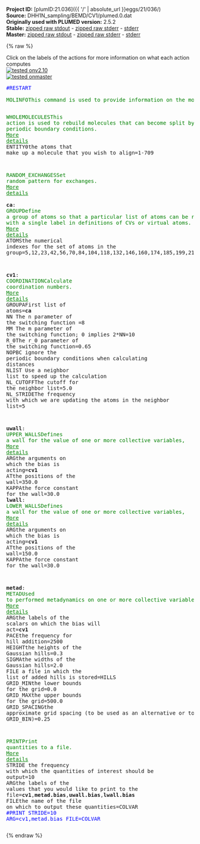 **Project ID:** [plumID:21.036]({{ '/' | absolute_url }}eggs/21/036/)  
**Source:** DHH1N_sampling/BEMD/CV1/plumed.0.dat  
**Originally used with PLUMED version:** 2.5.2  
**Stable:** [zipped raw stdout](plumed.0.dat.plumed.stdout.txt.zip) - [zipped raw stderr](plumed.0.dat.plumed.stderr.txt.zip) - [stderr](plumed.0.dat.plumed.stderr)  
**Master:** [zipped raw stdout](plumed.0.dat.plumed_master.stdout.txt.zip) - [zipped raw stderr](plumed.0.dat.plumed_master.stderr.txt.zip) - [stderr](plumed.0.dat.plumed_master.stderr)  

{% raw %}
<div class="plumedpreheader">
<div class="headerInfo" id="value_details_data/DHH1N_sampling/BEMD/CV1/plumed.0.dat"> Click on the labels of the actions for more information on what each action computes </div>
<div class="containerBadge">
<div class="headerBadge"><a href="plumed.0.dat.plumed.stderr"><img src="https://img.shields.io/badge/v2.10-passing-green.svg" alt="tested onv2.10" /></a></div>
<div class="headerBadge"><a href="plumed.0.dat.plumed_master.stderr"><img src="https://img.shields.io/badge/master-passing-green.svg" alt="tested onmaster" /></a></div>
</div>
</div>
<pre class="plumedlisting">
<span style="color:blue" class="comment">#RESTART</span>
<br/><span class="plumedtooltip" style="color:green">MOLINFO<span class="right">This command is used to provide information on the molecules that are present in your system. <a href="https://www.plumed.org/doc-master/user-doc/html/MOLINFO" style="color:green">More details</a><i></i></span></span> <span class="plumedtooltip">STRUCTURE<span class="right">a file in pdb format containing a reference structure<i></i></span></span>=Protein.pdb <span class="plumedtooltip">MOLTYPE<span class="right"> what kind of molecule is contained in the pdb file - usually not needed since protein/RNA/DNA are compatible<i></i></span></span>=protein

<span style="display:none;" id="data/DHH1N_sampling/BEMD/CV1/plumed.0.dat">The MOLINFO action with label <b></b> calculates something</span><span class="plumedtooltip" style="color:green">WHOLEMOLECULES<span class="right">This action is used to rebuild molecules that can become split by the periodic boundary conditions. <a href="https://www.plumed.org/doc-master/user-doc/html/WHOLEMOLECULES" style="color:green">More details</a><i></i></span></span> <span class="plumedtooltip">ENTITY0<span class="right">the atoms that make up a molecule that you wish to align<i></i></span></span>=1-709

<span class="plumedtooltip" style="color:green">RANDOM_EXCHANGES<span class="right">Set random pattern for exchanges. <a href="https://www.plumed.org/doc-master/user-doc/html/RANDOM_EXCHANGES" style="color:green">More details</a><i></i></span></span>
<br/><b name="data/DHH1N_sampling/BEMD/CV1/plumed.0.datca" onclick='showPath("data/DHH1N_sampling/BEMD/CV1/plumed.0.dat","data/DHH1N_sampling/BEMD/CV1/plumed.0.datca","data/DHH1N_sampling/BEMD/CV1/plumed.0.datca","brown")'>ca</b>: <span class="plumedtooltip" style="color:green">GROUP<span class="right">Define a group of atoms so that a particular list of atoms can be referenced with a single label in definitions of CVs or virtual atoms. <a href="https://www.plumed.org/doc-master/user-doc/html/GROUP" style="color:green">More details</a><i></i></span></span> <span class="plumedtooltip">ATOMS<span class="right">the numerical indexes for the set of atoms in the group<i></i></span></span>=5,12,23,42,56,70,84,104,118,132,146,160,174,185,199,213,225,244,256,280,292,316,338,352,362,381,395,416,428,450,472,484,498,524,536,553,567,579,591,607,626,640,654,676,683,697
    
<span style="display:none;" id="data/DHH1N_sampling/BEMD/CV1/plumed.0.datca">The GROUP action with label <b>ca</b> calculates something</span><b name="data/DHH1N_sampling/BEMD/CV1/plumed.0.datcv1" onclick='showPath("data/DHH1N_sampling/BEMD/CV1/plumed.0.dat","data/DHH1N_sampling/BEMD/CV1/plumed.0.datcv1","data/DHH1N_sampling/BEMD/CV1/plumed.0.datcv1","brown")'>cv1</b>: <span class="plumedtooltip" style="color:green">COORDINATION<span class="right">Calculate coordination numbers. <a href="https://www.plumed.org/doc-master/user-doc/html/COORDINATION" style="color:green">More details</a><i></i></span></span> <span class="plumedtooltip">GROUPA<span class="right">First list of atoms<i></i></span></span>=<b name="data/DHH1N_sampling/BEMD/CV1/plumed.0.datca">ca</b> <span class="plumedtooltip">NN<span class="right"> The n parameter of the switching function <i></i></span></span>=8 <span class="plumedtooltip">MM<span class="right"> The m parameter of the switching function; 0 implies 2*NN<i></i></span></span>=10 <span class="plumedtooltip">R_0<span class="right">The r_0 parameter of the switching function<i></i></span></span>=0.65 <span class="plumedtooltip">NOPBC<span class="right"> ignore the periodic boundary conditions when calculating distances<i></i></span></span> <span class="plumedtooltip">NLIST<span class="right"> Use a neighbor list to speed up the calculation<i></i></span></span> <span class="plumedtooltip">NL_CUTOFF<span class="right">The cutoff for the neighbor list<i></i></span></span>=5.0 <span class="plumedtooltip">NL_STRIDE<span class="right">The frequency with which we are updating the atoms in the neighbor list<i></i></span></span>=5

<span style="display:none;" id="data/DHH1N_sampling/BEMD/CV1/plumed.0.datcv1">The COORDINATION action with label <b>cv1</b> calculates the following quantities:<table  align="center" frame="void" width="95%" cellpadding="5%"><tr><td width="5%"><b> Quantity </b>  </td><td><b> Description </b> </td></tr><tr><td width="5%">cv1.value</td><td>the value of the coordination</td></tr></table></span><b name="data/DHH1N_sampling/BEMD/CV1/plumed.0.datuwall" onclick='showPath("data/DHH1N_sampling/BEMD/CV1/plumed.0.dat","data/DHH1N_sampling/BEMD/CV1/plumed.0.datuwall","data/DHH1N_sampling/BEMD/CV1/plumed.0.datuwall","brown")'>uwall</b>: <span class="plumedtooltip" style="color:green">UPPER_WALLS<span class="right">Defines a wall for the value of one or more collective variables, <a href="https://www.plumed.org/doc-master/user-doc/html/UPPER_WALLS" style="color:green">More details</a><i></i></span></span> <span class="plumedtooltip">ARG<span class="right">the arguments on which the bias is acting<i></i></span></span>=<b name="data/DHH1N_sampling/BEMD/CV1/plumed.0.datcv1">cv1</b> <span class="plumedtooltip">AT<span class="right">the positions of the wall<i></i></span></span>=350.0 <span class="plumedtooltip">KAPPA<span class="right">the force constant for the wall<i></i></span></span>=30.0
<span style="display:none;" id="data/DHH1N_sampling/BEMD/CV1/plumed.0.datuwall">The UPPER_WALLS action with label <b>uwall</b> calculates the following quantities:<table  align="center" frame="void" width="95%" cellpadding="5%"><tr><td width="5%"><b> Quantity </b>  </td><td><b> Description </b> </td></tr><tr><td width="5%">uwall.bias</td><td>the instantaneous value of the bias potential</td></tr><tr><td width="5%">uwall.force2</td><td>the instantaneous value of the squared force due to this bias potential</td></tr></table></span><b name="data/DHH1N_sampling/BEMD/CV1/plumed.0.datlwall" onclick='showPath("data/DHH1N_sampling/BEMD/CV1/plumed.0.dat","data/DHH1N_sampling/BEMD/CV1/plumed.0.datlwall","data/DHH1N_sampling/BEMD/CV1/plumed.0.datlwall","brown")'>lwall</b>: <span class="plumedtooltip" style="color:green">LOWER_WALLS<span class="right">Defines a wall for the value of one or more collective variables, <a href="https://www.plumed.org/doc-master/user-doc/html/LOWER_WALLS" style="color:green">More details</a><i></i></span></span> <span class="plumedtooltip">ARG<span class="right">the arguments on which the bias is acting<i></i></span></span>=<b name="data/DHH1N_sampling/BEMD/CV1/plumed.0.datcv1">cv1</b> <span class="plumedtooltip">AT<span class="right">the positions of the wall<i></i></span></span>=150.0 <span class="plumedtooltip">KAPPA<span class="right">the force constant for the wall<i></i></span></span>=30.0

<span style="display:none;" id="data/DHH1N_sampling/BEMD/CV1/plumed.0.datlwall">The LOWER_WALLS action with label <b>lwall</b> calculates the following quantities:<table  align="center" frame="void" width="95%" cellpadding="5%"><tr><td width="5%"><b> Quantity </b>  </td><td><b> Description </b> </td></tr><tr><td width="5%">lwall.bias</td><td>the instantaneous value of the bias potential</td></tr><tr><td width="5%">lwall.force2</td><td>the instantaneous value of the squared force due to this bias potential</td></tr></table></span><b name="data/DHH1N_sampling/BEMD/CV1/plumed.0.datmetad" onclick='showPath("data/DHH1N_sampling/BEMD/CV1/plumed.0.dat","data/DHH1N_sampling/BEMD/CV1/plumed.0.datmetad","data/DHH1N_sampling/BEMD/CV1/plumed.0.datmetad","brown")'>metad</b>: <span class="plumedtooltip" style="color:green">METAD<span class="right">Used to performed metadynamics on one or more collective variables. <a href="https://www.plumed.org/doc-master/user-doc/html/METAD" style="color:green">More details</a><i></i></span></span> <span class="plumedtooltip">ARG<span class="right">the labels of the scalars on which the bias will act<i></i></span></span>=<b name="data/DHH1N_sampling/BEMD/CV1/plumed.0.datcv1">cv1</b> <span class="plumedtooltip">PACE<span class="right">the frequency for hill addition<i></i></span></span>=2500 <span class="plumedtooltip">HEIGHT<span class="right">the heights of the Gaussian hills<i></i></span></span>=0.3 <span class="plumedtooltip">SIGMA<span class="right">the widths of the Gaussian hills<i></i></span></span>=2.0 <span class="plumedtooltip">FILE<span class="right"> a file in which the list of added hills is stored<i></i></span></span>=HILLS <span class="plumedtooltip">GRID_MIN<span class="right">the lower bounds for the grid<i></i></span></span>=0.0 <span class="plumedtooltip">GRID_MAX<span class="right">the upper bounds for the grid<i></i></span></span>=500.0 <span class="plumedtooltip">GRID_SPACING<span class="right">the approximate grid spacing (to be used as an alternative or together with GRID_BIN)<i></i></span></span>=0.25

<span style="display:none;" id="data/DHH1N_sampling/BEMD/CV1/plumed.0.datmetad">The METAD action with label <b>metad</b> calculates the following quantities:<table  align="center" frame="void" width="95%" cellpadding="5%"><tr><td width="5%"><b> Quantity </b>  </td><td><b> Description </b> </td></tr><tr><td width="5%">metad.bias</td><td>the instantaneous value of the bias potential</td></tr></table></span><span class="plumedtooltip" style="color:green">PRINT<span class="right">Print quantities to a file. <a href="https://www.plumed.org/doc-master/user-doc/html/PRINT" style="color:green">More details</a><i></i></span></span> <span class="plumedtooltip">STRIDE<span class="right"> the frequency with which the quantities of interest should be output<i></i></span></span>=10 <span class="plumedtooltip">ARG<span class="right">the labels of the values that you would like to print to the file<i></i></span></span>=<b name="data/DHH1N_sampling/BEMD/CV1/plumed.0.datcv1">cv1</b>,<b name="data/DHH1N_sampling/BEMD/CV1/plumed.0.datmetad">metad.bias</b>,<b name="data/DHH1N_sampling/BEMD/CV1/plumed.0.datuwall">uwall.bias</b>,<b name="data/DHH1N_sampling/BEMD/CV1/plumed.0.datlwall">lwall.bias</b> <span class="plumedtooltip">FILE<span class="right">the name of the file on which to output these quantities<i></i></span></span>=COLVAR
<span style="color:blue" class="comment">#PRINT STRIDE=10 ARG=cv1,metad.bias FILE=COLVAR</span>
</pre>
{% endraw %}
